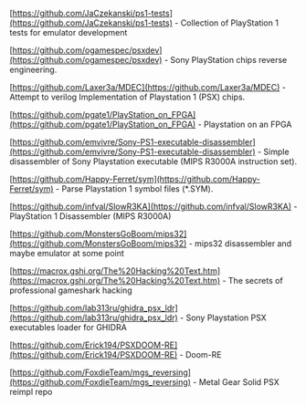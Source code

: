 [https://github.com/JaCzekanski/ps1-tests](https://github.com/JaCzekanski/ps1-tests) -  Collection of PlayStation 1 tests for emulator development

[https://github.com/ogamespec/psxdev](https://github.com/ogamespec/psxdev) -  Sony PlayStation chips reverse engineering.

[https://github.com/Laxer3a/MDEC](https://github.com/Laxer3a/MDEC) -  Attempt to verilog Implementation of Playstation 1 (PSX) chips.

[https://github.com/pgate1/PlayStation_on_FPGA](https://github.com/pgate1/PlayStation_on_FPGA) -  Playstation on an FPGA

[https://github.com/emvivre/Sony-PS1-executable-disassembler](https://github.com/emvivre/Sony-PS1-executable-disassembler) -  Simple disassembler of Sony Playstation executable (MIPS R3000A instruction set).

[https://github.com/Happy-Ferret/sym](https://github.com/Happy-Ferret/sym) -  Parse Playstation 1 symbol files (*.SYM).

[https://github.com/infval/SlowR3KA](https://github.com/infval/SlowR3KA) -  PlayStation 1 Disassembler (MIPS R3000A)

[https://github.com/MonstersGoBoom/mips32](https://github.com/MonstersGoBoom/mips32) -  mips32 disassembler and maybe emulator at some point

[https://macrox.gshi.org/The%20Hacking%20Text.htm](https://macrox.gshi.org/The%20Hacking%20Text.htm) -  The secrets of professional gameshark hacking

[https://github.com/lab313ru/ghidra_psx_ldr](https://github.com/lab313ru/ghidra_psx_ldr) - Sony Playstation PSX executables loader for GHIDRA  

[https://github.com/Erick194/PSXDOOM-RE](https://github.com/Erick194/PSXDOOM-RE) - Doom-RE

[https://github.com/FoxdieTeam/mgs_reversing](https://github.com/FoxdieTeam/mgs_reversing) - Metal Gear Solid PSX reimpl repo 


